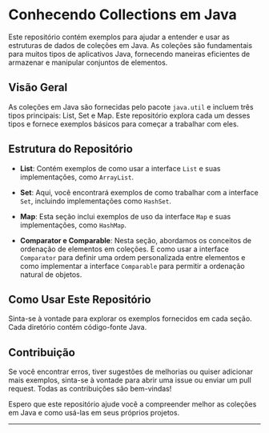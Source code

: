 # Conhecendo Collections em Java

Este repositório contém exemplos para ajudar a entender e usar as estruturas de dados de coleções em Java. As coleções são fundamentais para muitos tipos de aplicativos Java, fornecendo maneiras eficientes de armazenar e manipular conjuntos de elementos.

## Visão Geral

As coleções em Java são fornecidas pelo pacote `java.util` e incluem três tipos principais: List, Set e Map. Este repositório explora cada um desses tipos e fornece exemplos básicos para começar a trabalhar com eles.

## Estrutura do Repositório

- **List**: Contém exemplos de como usar a interface `List` e suas implementações, como `ArrayList`.
- **Set**: Aqui, você encontrará exemplos de como trabalhar com a interface `Set`, incluindo implementações como `HashSet`.
- **Map**: Esta seção inclui exemplos de uso da interface `Map` e suas implementações, como `HashMap`.

- **Comparator e Comparable**: Nesta seção, abordamos os conceitos de ordenação de elementos em coleções. E como usar a interface `Comparator` para definir uma ordem personalizada entre elementos e como implementar a interface `Comparable` para permitir a ordenação natural de objetos.

## Como Usar Este Repositório

Sinta-se à vontade para explorar os exemplos fornecidos em cada seção. Cada diretório contém código-fonte Java.

## Contribuição

Se você encontrar erros, tiver sugestões de melhorias ou quiser adicionar mais exemplos, sinta-se à vontade para abrir uma issue ou enviar um pull request. Todas as contribuições são bem-vindas!

Espero que este repositório ajude você a compreender melhor as coleções em Java e como usá-las em seus próprios projetos.

---